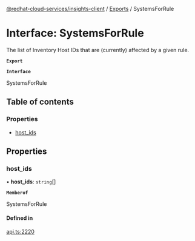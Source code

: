 [@redhat-cloud-services/insights-client](../README.md) / [Exports](../modules.md) / SystemsForRule

# Interface: SystemsForRule

The list of Inventory Host IDs that are (currently) affected by a given rule.

**`Export`**

**`Interface`**

SystemsForRule

## Table of contents

### Properties

- [host\_ids](SystemsForRule.md#host_ids)

## Properties

### host\_ids

• **host\_ids**: `string`[]

**`Memberof`**

SystemsForRule

#### Defined in

[api.ts:2220](https://github.com/mkholjuraev/javascript-clients/blob/master/packages/insights/api.ts#L2220)
